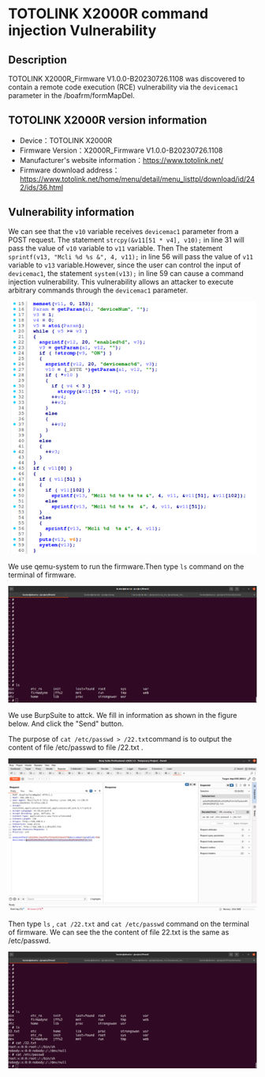 # TOTOLINK X2000R command injection Vulnerability 
## Description

TOTOLINK X2000R_Firmware V1.0.0-B20230726.1108 was discovered to contain a remote code execution (RCE) vulnerability via the `devicemac1` parameter in the /boafrm/formMapDel. 

## TOTOLINK X2000R version information

- Device：TOTOLINK X2000R
- Firmware Version：X2000R_Firmware V1.0.0-B20230726.1108
- Manufacturer's website information：https://www.totolink.net/ 
- Firmware download address：https://www.totolink.net/home/menu/detail/menu_listtpl/download/id/242/ids/36.html

## Vulnerability information

We can see that the  `v10` variable receives `devicemac1` parameter from a POST request. The statement `strcpy(&v11[51 * v4], v10);` in line 31 will pass the value of `v10` variable to `v11` variable. Then The statement `sprintf(v13, "Mcli %d %s &", 4, v11);` in line 56 will pass the value of `v11` variable to `v13` variable.However, since the user can control the input of `devicemac1`, the statement `system(v13);` in line 59 can cause a command injection vulnerability. This vulnerability allows an attacker to execute arbitrary commands through the `devicemac1` parameter.

![1.png](imgs/1.png)

We use qemu-system to run the firmware.Then type `ls` command on the terminal of firmware.

![2.png](imgs/2.png)

We use BurpSuite to attck. We fill in information as shown in the figure below. And click the "Send" button. 

The purpose of `cat /etc/passwd > /22.txt`command is to output the content of file /etc/passwd to file /22.txt .

![3.png](imgs/3.png)

Then type `ls` , `cat /22.txt` and `cat /etc/passwd` command on the terminal of firmware. We can see the the content of file 22.txt is the same as /etc/passwd.

![4.png](imgs/4.png)
